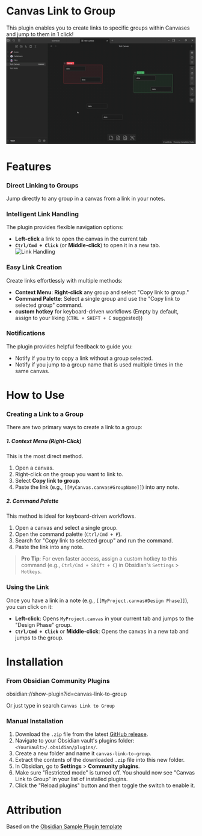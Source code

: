 # Canvas Link to Group

This plugin enables you to create links to specific groups within Canvases and jump to them in 1 click!
![Usecase](<Use Example.gif>)

# Features

### Direct Linking to Groups
Jump directly to any group in a canvas from a link in your notes.

### Intelligent Link Handling
The plugin provides flexible navigation options:
 - **Left-click** a link to open the canvas in the current tab
 - **`Ctrl/Cmd + Click`** (or **Middle-click**) to open it in a new tab.
![Link Handling](<Features Example.gif>)

### Easy Link Creation
Create links effortlessly with multiple methods:
- **Context Menu**: **Right-click** any group and select "Copy link to group."
- **Command Palette**: Select a single group and use the "Copy link to selected group" command.
- **custom hotkey** for keyboard-driven workflows (Empty by default, assign to your liking (`CTRL + SHIFT + C` suggested))

### Notifications
The plugin provides helpful feedback to guide you:
- Notify if you try to copy a link without a group selected.
- Notify if you jump to a group name that is used multiple times in the same canvas.

# How to Use

### Creating a Link to a Group

There are two primary ways to create a link to a group:

##### 1. Context Menu (Right-Click)

This is the most direct method.

1.  Open a canvas.
2.  Right-click on the group you want to link to.
3.  Select **Copy link to group**.
4.  Paste the link (e.g., `[[MyCanvas.canvas#GroupName]]`) into any note.

##### 2. Command Palette

This method is ideal for keyboard-driven workflows.

1.  Open a canvas and select a single group.
2.  Open the command palette (`Ctrl/Cmd + P`).
3.  Search for "Copy link to selected group" and run the command.
4.  Paste the link into any note.

> **Pro Tip**: For even faster access, assign a custom hotkey to this command (e.g., `Ctrl/Cmd + Shift + C`) in Obsidian's `Settings` > `Hotkeys`.

### Using the Link

Once you have a link in a note (e.g., `[[MyProject.canvas#Design Phase]]`), you can click on it:

- **Left-click**: Opens `MyProject.canvas` in your current tab and jumps to the "Design Phase" group.
- **`Ctrl/Cmd + Click`** or **Middle-click**: Opens the canvas in a new tab and jumps to the group.

# Installation

### From Obsidian Community Plugins

obsidian://show-plugin?id=canvas-link-to-group

Or just type in search `Canvas Link to Group`

### Manual Installation

1.  Download the `.zip` file from the latest [GitHub release](https://github.com/quorafind/obsidian-canvas-link-to-group/releases/latest).
2.  Navigate to your Obsidian vault's plugins folder: `<YourVault>/.obsidian/plugins/`.
3.  Create a new folder and name it `canvas-link-to-group`.
4.  Extract the contents of the downloaded `.zip` file into this new folder.
5.  In Obsidian, go to **Settings** > **Community plugins**.
6.  Make sure "Restricted mode" is turned off. You should now see "Canvas Link to Group" in your list of installed plugins.
7.  Click the "Reload plugins" button and then toggle the switch to enable it.

# Attribution
Based on the [Obsidian Sample Plugin template](https://github.com/obsidianmd/obsidian-sample-plugin)
